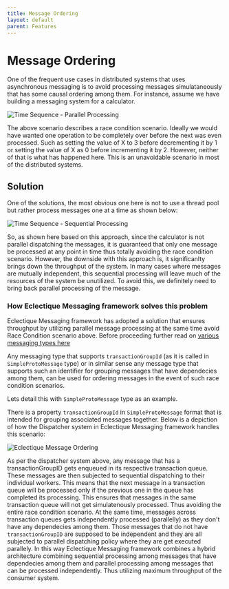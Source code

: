 ```yaml
---
title: Message Ordering
layout: default
parent: Features
---
```


# Message Ordering
One of the frequent use cases in distributed systems that uses asynchronous messaging is to avoid processing messages simulataneously that has some causal ordering among them. For instance, assume we have building a messaging system for a calculator.

![Time Sequence - Parallel Processing](/eclectique-messaging4j-docs/assets/async_race_condition.drawio.svg)

The above scenario describes a race condition scenario. Ideally we would have wanted one operation to be completely over before the next was even processed. Such as setting the value of X to 3 before decrementing it by 1 or setting the value of X as 0 before incrementing it by 2. However, neither of that is what has happened here. This is an unavoidable scenario in most of the distributed systems. 

## Solution
One of the solutions, the most obvious one here is not to use a thread pool but rather process messages one at a time as shown below:

![Time Sequence - Sequential Processing](/eclectique-messaging4j-docs/assets/async_sequential.drawio.svg)

So, as shown here based on this approach, since the calculator is not parallel dispatching the messages, it is guaranteed that only one message be processed at any point in time thus totally avoiding the race condition scenario. However, the downside with this approach is, it significanlty brings down the throughput of the system. In many cases where messages are mutually independent, this sequential processing will leave much of the resources of the system be unutilized. To avoid this, we definitely need to bring back parallel processing of the message. 

### How Eclectique Messaging framework solves this problem
Eclectique Messaging framework has adopted a solution that ensures throughput by utilizing parallel message processing at the same time avoid Race Condition scenario above. 
Before proceeding further read on [various messaging types here](../messagetypes/message_types.html)

Any messaging type that supports `transactionGroupId` (as it is called in `SimpleProtoMessage` type) or in similar sense any message type that supports such an identifier for grouping messages that have dependecies among them, can be used for ordering messages in the event of such race condition scenarios.

Lets detail this with `SimpleProtoMessage` type as an example.

There is a property `transactionGroupId` in `SimpleProtoMessage` format that is intended for grouping associated messages together.
Below is a depiction of how the Dispatcher system in Eclectique Messaging framework handles this scenario:

![Eclectique Message Ordering](/eclectique-messaging4j-docs/assets/eclectique_message_ordering.svg)

As per the dispatcher system above, any message that has a transactionGroupID gets enqueued in its respective transaction queue. These messages are then subjected to sequential dispatching to their individual workers. This means that the next message in a transaction queue will be processed only if the previous one in the queue has completed its processing. This ensures that messages in the same transaction queue will not get simulatenously processed. Thus avoiding the entire race condition scenario. At the same time, messages across transaction queues gets independently processed (parallelly) as they don't have any dependecies among them.
Those messages that do not have `transactionGroupID` are supposed to be independent and they are all subjected to parallel dispatching policy where they are get executed parallely. 
In this way Eclectique Messaging framework combines a hybrid architecture combining sequential processing among messages that have dependecies among them and parallel processing among messages that can be processed independently. Thus utilizing maximum throughput of the consumer system.